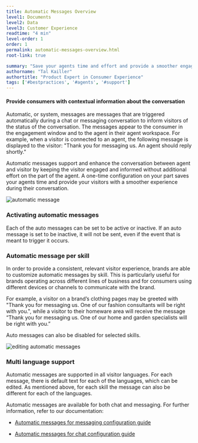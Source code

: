 ```yaml
---
title: Automatic Messages Overview
level1: Documents
level2: Data
level3: Customer Experience
readtime: "4 min"
level-order: 1
order: 1
permalink: automatic-messages-overview.html
root-link: true

summary: "Save your agents time and effort and provide a smoother engagement experience by giving consumers contextual information about the conversation."
authorname: "Tal Kailler"
authortitle: "Product Expert in Consumer Experience"
tags: ['#bestpractices', '#agents', '#support']
---
```


#### Provide consumers with contextual information about the conversation

Automatic, or system, messages are messages that are triggered automatically during a chat or messaging conversation to inform visitors of the status of the conversation. The messages appear to the consumer in the engagement window and to the agent in their agent workspace. For example, when a visitor is connected to an agent, the following message is displayed to the visitor: "Thank you for messaging us. An agent should reply shortly."

Automatic messages support and enhance the conversation between agent and visitor by keeping the visitor engaged and informed without additional effort on the part of the agent. A one-time configuration on your part saves your agents time and provide your visitors with a smoother experience during their conversation.

![automatic message](automatic-message.png)

### Activating automatic messages

Each of the auto messages can be set to be active or inactive. If an auto message is set to be inactive, it will not be sent, even if the event that is meant to trigger it occurs.

### Automatic message per skill

In order to provide a consistent, relevant visitor experience, brands are able to customize automatic messages by skill. This is particularly useful for brands operating across different lines of business and for consumers using different devices or channels to communicate with the brand.

For example, a visitor on a brand’s clothing pages may be greeted with "Thank you for messaging us. One of our fashion consultants will be right with you.", while a visitor to their homeware area will receive the message “Thank you for messaging us. One of our home and garden specialists will be right with you.”

Auto messages can also be disabled for selected skills.

![editing automatic messages](edit-automatic-message.png)

### Multi language support

Automatic messages are supported in all visitor languages. For each message, there is default text for each of the languages, which can be edited. As mentioned above, for each skill the message can also be different for each of the languages.

Automatic messages are available for both chat and messaging. For further information, refer to our documentation:

* [Automatic messages for messaging configuration guide](https://s3-eu-west-1.amazonaws.com/ce-sr/CA/Agent/Automatic+messages+for+messaging.pdf)

* [Automatic messages for chat configuration guide](https://s3-eu-west-1.amazonaws.com/ce-sr/CA/Agent/Automatic+messages.pdf)
